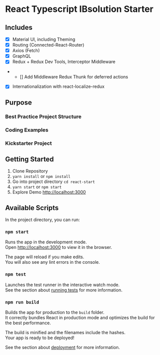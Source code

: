 
# React Typescript IBsolution Starter
## Includes
- [x] Material UI, including Theming
- [x] Routing (Connected-React-Router)
- [x] Axios (Fetch)
- [x] GraphQL
- [x] Redux + Redux Dev Tools, Interceptor Middleware
- - [] Add Middleware Redux Thunk for deferred actions
- [x] Internationalization with react-localize-redux

## Purpose
### Best Practice Project Structure
### Coding Examples
### Kickstarter Project

## Getting Started
1. Clone Repository
2. `yarn install` or `npm install`
3. Go into project directory `cd react-start`
4. `yarn start` or `npm start`
5. Explore Demo [http://localhost:3000](http://localhost:3000)
## Available Scripts

In the project directory, you can run:

### `npm start`

Runs the app in the development mode.<br>
Open [http://localhost:3000](http://localhost:3000) to view it in the browser.

The page will reload if you make edits.<br>
You will also see any lint errors in the console.

### `npm test`

Launches the test runner in the interactive watch mode.<br>
See the section about [running tests](https://facebook.github.io/create-react-app/docs/running-tests) for more information.

### `npm run build`

Builds the app for production to the `build` folder.<br>
It correctly bundles React in production mode and optimizes the build for the best performance.

The build is minified and the filenames include the hashes.<br>
Your app is ready to be deployed!

See the section about [deployment](https://facebook.github.io/create-react-app/docs/deployment) for more information.